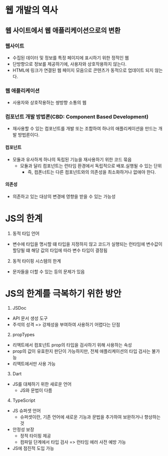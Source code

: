 # 웹 개발의 역사

## 웹 사이트에서 웹 애플리케이션으로의 변환

### 웹사이트

- 수집된 데이터 및 정보를 특정 페이지에 표시하기 위한 정적인 웹
- 단방향으로 정보를 제공하기에, 사용자와 상호작용하지 않는다.
- HTML에 링크가 연결된 웹 페이지 모음으로 콘텐츠가 동적으로 업데이트 되지 않는다.

### 웹 애플리케이션

- 사용자와 상호작용하는 쌍방향 소통의 웹

### 컴포넌트 개발 방법론(CBD: Component Based Development)

- 재사용할 수 있는 컴포넌트를 개발 또는 조합하여 하나의 애플리케이션을 만드는 개발 방법론이다.

#### 컴포넌트

- 모듈과 유사하게 하나의 독립된 기능을 재사용하기 위한 코드 묶음
  - 모듈과 달리 컴포넌트는 런타임 환경에서 독립적으로 배포.실행될 수 있는 단위
    - 즉, 컴폰너트는 다른 컴포넌트와의 의존성을 최소화하거나 없애야 한다.

#### 의존성

- 의존하고 있는 대상의 변경에 영향을 받을 수 있는 가능성

# JS의 한계

1. 동적 타입 언어

- 변수에 타입을 명시할 떄 타입을 지정하지 않고 코드가 실행되는 런타임에 변수값이 할당될 떄 해당 값의 타입에 따라 변수 타입이 결정됨

2. 동적 타이핑 시스템의 한계

- 문자들을 더할 수 있는 등의 문제가 있음

# JS의 한계를 극복하기 위한 방안

1. JSDoc

- API 문서 생성 도구
- 주석의 성격 => 강제성을 부여하여 사용하기 어렵다는 단점

2. propTypes

- 리액트에서 컴포넌트 prop의 타입을 검사하기 위해 사용하는 속성
- prop의 값이 유효한지 판단이 가능하지만, 전체 애플리케이션의 타입 검사는 불가능
- 리액트에서만 사용 가능

3. Dart

- JS를 대체하기 위한 새로운 언어
  - JS와 문법이 다름

4. TypeScript

- JS 슈퍼셋 언어
  - 슈퍼셋이란, 기존 언어에 새로운 기능과 문법을 추가하여 보완하거나 향상하는 것
- 안정성 보장
  - 정적 타이핑 제공
  - 컴파일 단계에서 타입 검사 => 런타임 에러 사전 예방 가능
- JS에 점진적 도입 가능
